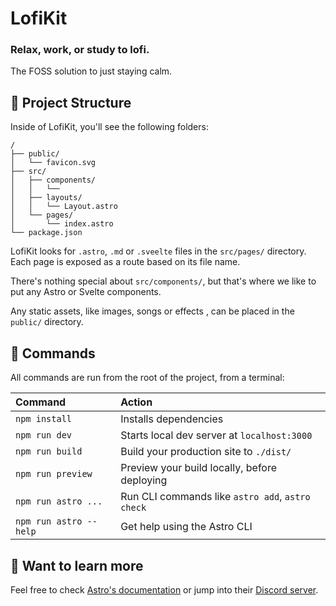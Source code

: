 # LofiKit
### Relax, work, or study to lofi.
The FOSS solution to just staying calm.

## 🚀 Project Structure

Inside of LofiKit, you'll see the following folders:

```
/
├── public/
│   └── favicon.svg
├── src/
│   ├── components/
│   │   └── 
│   ├── layouts/
│   │   └── Layout.astro
│   └── pages/
│       └── index.astro
└── package.json
```

LofiKit looks for `.astro`, `.md` or `.sveelte` files in the `src/pages/` directory. Each page is exposed as a route based on its file name.

There's nothing special about `src/components/`, but that's where we like to put any Astro or Svelte components.

Any static assets, like images, songs or effects , can be placed in the `public/` directory.

## 🧞 Commands

All commands are run from the root of the project, from a terminal:

| Command                | Action                                           |
| :--------------------- | :----------------------------------------------- |
| `npm install`          | Installs dependencies                            |
| `npm run dev`          | Starts local dev server at `localhost:3000`      |
| `npm run build`        | Build your production site to `./dist/`          |
| `npm run preview`      | Preview your build locally, before deploying     |
| `npm run astro ...`    | Run CLI commands like `astro add`, `astro check` |
| `npm run astro --help` | Get help using the Astro CLI                     |

## 👀 Want to learn more

Feel free to check [Astro's documentation](https://docs.astro.build) or jump into their [Discord server](https://astro.build/chat).
